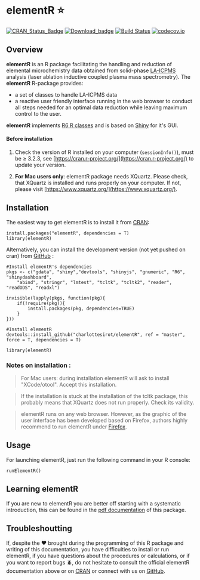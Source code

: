 # elementR :star:

[![CRAN_Status_Badge](http://www.r-pkg.org/badges/version/elementR)](https://cran.r-project.org/package=elementR)
[![Download_badge](http://cranlogs.r-pkg.org/badges/grand-total/elementR?color=brightgreen)](http://cran.rstudio.com/web/packages/elementR/index.html)
[![Build Status](https://api.travis-ci.org/fguilhaumon/elementR.svg?branch=master)](https://travis-ci.org/fguilhaumon/elementR)
[![codecov.io](https://codecov.io/github/fguilhaumon/elementR/coverage.svg?branch=master)](https://codecov.io/github/fguilhaumon/elementR?branch=master)
## Overview

**elementR** is an R package facilitating the handling and reduction of elemental microchemistry data obtained from solid-phase [LA-ICPMS](https://en.wikipedia.org/wiki/Inductively_coupled_plasma_mass_spectrometry) analysis (laser ablation inductive coupled plasma mass spectrometry). The **elementR** R-package provides:

- a set of classes to handle LA-ICPMS data
- a reactive user friendly interface running in the web browser to conduct all steps needed for an optimal data reduction while leaving maximum control to the user.

**elementR** implements [R6 R classes](https://github.com/wch/R6/) and is based on [Shiny](http://shiny.rstudio.com/) for it's GUI.

#### Before installation

1. Check the version of R installed on your computer (`sessionInfo()`), must be ≥ 3.2.3, see [https://cran.r-project.org/](https://cran.r-project.org/) to update your version.

2. __For Mac users only__: elementR package needs XQuartz. Please check, that XQuartz is installed and runs properly on your computer. If not, please visit [https://www.xquartz.org/](https://www.xquartz.org/).

## Installation

The easiest way to get elementR is to install it from [CRAN](https://CRAN.R-project.org/package=elementR):

```
install.packages("elementR", dependencies = T)
library(elementR)
```

Alternatively, you can install the development version (not yet pushed on cran) from [GitHub](https://github.com/charlottesirot/elementR) :

```
#Install elementR's dependencies
pkgs <- c("gdata", "shiny","devtools", "shinyjs", "gnumeric", "R6", "shinydashboard",
	"abind", "stringr", "lmtest", "tcltk", "tcltk2", "reader", "readODS", "readxl")

invisible(lapply(pkgs, function(pkg){
	if(!require(pkg)){
		install.packages(pkg, dependencies=TRUE)
	}
}))

#Install elementR
devtools::install_github("charlottesirot/elementR", ref = "master", force = T, dependencies = T)

library(elementR)
```

### Notes on installation :

> For Mac users: during installation elementR will ask to install "XCode/otool". Accept this installation.


> If the installation is stuck at the installation of the tcltk package, this probably means that XQuartz does not run properly. Check its validity.


> elementR runs on any web browser. However, as the graphic of the user interface has been developed based on Firefox, authors highly recommend to run elementR under [Firefox](https://www.mozilla.org/en-US/firefox/new/).


## Usage

For launching elementR, just run the following command in your R console:

```
runElementR()
```

## Learning elementR

If you are new to elementR you are better off starting with a systematic introduction, this can be found in the [pdf documentation](inst/elementR_documentation.pdf) of this package.

## Troubleshoutting

If, despite the :heart: brought during the programming of this R package and writing of this documentation, you have difficulties to install or run elementR, if you have questions about the procedures or calculations, or if you want to report bugs :beetle:, do not hesitate to consult the official elementR documentation above or on [CRAN](https://CRAN.R-project.org/package=elementR) or connect with us on [GitHub](https://github.com/charlottesirot/elementR).
